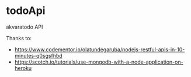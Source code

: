# todoApi

akvaratodo API

Thanks to:
* https://www.codementor.io/olatundegaruba/nodejs-restful-apis-in-10-minutes-q0sgsfhbd
* https://scotch.io/tutorials/use-mongodb-with-a-node-application-on-heroku
